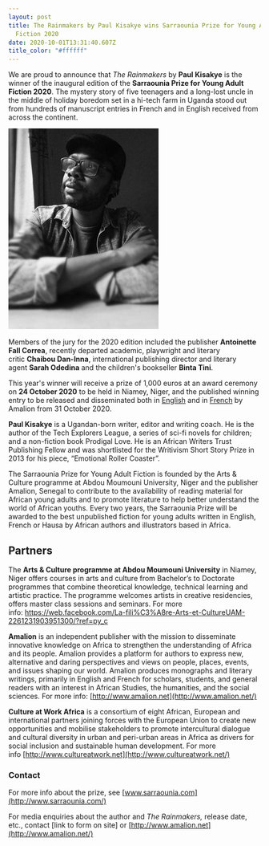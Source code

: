 ```yaml
---
layout: post
title: The Rainmakers by Paul Kisakye wins Sarraounia Prize for Young Adult
  Fiction 2020
date: 2020-10-01T13:31:40.607Z
title_color: "#ffffff"
---
```

We are proud to announce that *The Rainmakers* by **Paul Kisakye** is the
winner of the inaugural edition of the **Sarraounia Prize for Young Adult
Fiction 2020**. The mystery story of five teenagers and a long-lost uncle in
the middle of holiday boredom set in a hi-tech farm in Uganda stood out from
hundreds of manuscript entries in French and in English received from across
the continent.

![Paul Kisakye, Winner Sarraounia Prize for Young Adult Fiction 2020](../uploads/paul-kisakye.jpg "Paul Kisakye, Winner Sarraounia Prize for Young Adult Fiction 2020")

Members of the jury for the 2020 edition included the publisher **Antoinette Fall Correa**, recently departed academic, playwright and literary critic **Chaibou Dan-Inna**, international publishing director and literary agent **Sarah Odedina** and the children's bookseller **Binta Tini**.

This year's winner will receive a prize of 1,000 euros at an award ceremony on **24 October 2020** to be held in Niamey, Niger, and the published winning entry to be released and disseminated both in [English](http://www.amalion.net/catalogue_en/item/the_rainmakers/ "The Rainmakers") and in [French](http://www.amalion.net/catalogue_en/item/les_faiseurs_de_pluie/ "Les faiseurs de pluie") by Amalion from 31 October 2020.

**Paul Kisakye** is a Ugandan-born writer, editor and writing coach. He is the
author of the Tech Explorers League, a series of sci-fi novels for children;
and a non-fiction book Prodigal Love. He is an African Writers Trust
Publishing Fellow and was shortlisted for the Writivism Short Story Prize in
2013 for his piece, “Emotional Roller Coaster”.

The Sarraounia Prize for Young Adult Fiction is founded by the Arts & Culture programme at Abdou Moumouni University, Niger and the publisher Amalion, Senegal to contribute to the availability of reading material for African young adults and to promote literature to help better understand the world of African youths. Every two years, the Sarraounia Prize will be awarded to the best unpublished fiction for young adults written in English, French or Hausa by African authors and illustrators based in Africa.

## Partners

The **Arts & Culture programme at Abdou Moumouni University** in Niamey, Niger offers courses in arts and culture from Bachelor’s to Doctorate programmes that combine theoretical knowledge, technical learning and artistic practice. The programme welcomes artists in creative residencies, offers master class sessions and seminars. For more info: <https://web.facebook.com/La-fili%C3%A8re-Arts-et-CultureUAM-2261231903951300/?ref=py_c>

**Amalion** is an independent publisher with the mission to disseminate innovative knowledge on Africa to strengthen the understanding of Africa and its people. Amalion provides a platform for authors to express new, alternative and daring perspectives and views on people, places, events, and issues shaping our world. Amalion produces monographs and literary writings, primarily in English and French for scholars, students, and general readers with an interest in African Studies, the humanities, and the social sciences. For more info: [http://www.amalion.net](http://www.amalion.net/)

**Culture at Work Africa** is a consortium of eight African, European and international partners joining forces with the European Union to create new opportunities and mobilise stakeholders to promote intercultural dialogue and cultural diversity in urban and peri-urban areas in Africa as drivers for social inclusion and sustainable human development. For more info [http://www.cultureatwork.net](http://www.cultureatwork.net/)

### [](http://www.cultureatwork.net/)Contact

For more info about the prize, see [www.sarraounia.com](http://www.sarraounia.com/)

[](http://www.sarraounia.com/)For media enquiries about the author and *The Rainmakers,* release date, etc., contact \[link to form on site] or [http://www.amalion.net](http://www.amalion.net/)